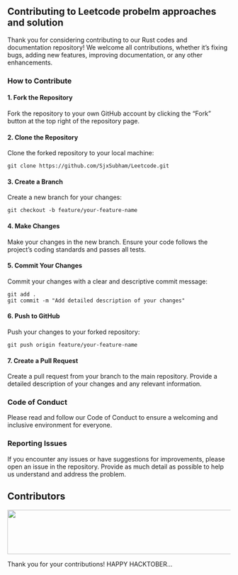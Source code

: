 ## Contributing to Leetcode probelm approaches and solution
Thank you for considering contributing to our Rust codes and documentation repository! We welcome all contributions, whether it’s fixing bugs, adding new features, improving documentation, or any other enhancements.

### How to Contribute
#### 1. Fork the Repository
Fork the repository to your own GitHub account by clicking the “Fork” button at the top right of the repository page.

#### 2. Clone the Repository
Clone the forked repository to your local machine:
```
git clone https://github.com/SjxSubham/Leetcode.git
```
#### 3. Create a Branch
Create a new branch for your changes:
```
git checkout -b feature/your-feature-name
```
#### 4. Make Changes
Make your changes in the new branch. Ensure your code follows the project’s coding standards and passes all tests.

#### 5. Commit Your Changes
Commit your changes with a clear and descriptive commit message:
```
git add .
git commit -m "Add detailed description of your changes"
```
#### 6. Push to GitHub
Push your changes to your forked repository:
```
git push origin feature/your-feature-name
```
#### 7. Create a Pull Request
Create a pull request from your branch to the main repository. Provide a detailed description of your changes and any relevant information.

### Code of Conduct
Please read and follow our Code of Conduct to ensure a welcoming and inclusive environment for everyone.

### Reporting Issues
If you encounter any issues or have suggestions for improvements, please open an issue in the repository. Provide as much detail as possible to help us understand and address the problem.

<h2 align="left"  > Contributors </h2>
<img src="https://contrib.rocks/image?repo=SjxSubham/Leetcode&cacheBuster=9876" href="https://github.com/SjxSubham/Leetcode/graphs/contributors" height=100 width=600 />

Thank you for your contributions! HAPPY HACKTOBER...
